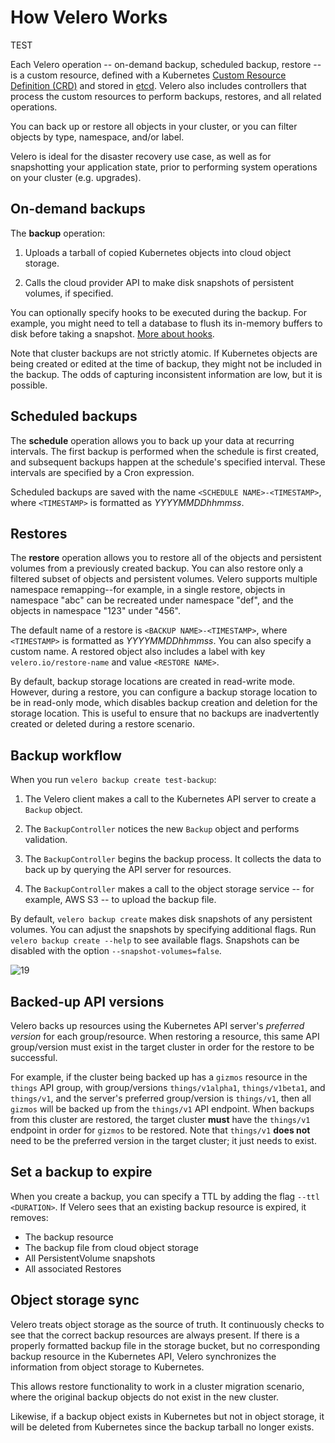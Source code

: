 # How Velero Works

TEST

Each Velero operation -- on-demand backup, scheduled backup, restore -- is a custom resource, defined with a Kubernetes [Custom Resource Definition (CRD)][20] and stored in [etcd][22]. Velero also includes controllers that process the custom resources to perform backups, restores, and all related operations.

You can back up or restore all objects in your cluster, or you can filter objects by type, namespace, and/or label.

Velero is ideal for the disaster recovery use case, as well as for snapshotting your application state, prior to performing system operations on your cluster (e.g. upgrades).

## On-demand backups

The **backup** operation:

1. Uploads a tarball of copied Kubernetes objects into cloud object storage.

1. Calls the cloud provider API to make disk snapshots of persistent volumes, if specified.

You can optionally specify hooks to be executed during the backup. For example, you might
need to tell a database to flush its in-memory buffers to disk before taking a snapshot. [More about hooks][10].

Note that cluster backups are not strictly atomic. If Kubernetes objects are being created or edited at the time of backup, they might not be included in the backup. The odds of capturing inconsistent information are low, but it is possible.

## Scheduled backups

The **schedule** operation allows you to back up your data at recurring intervals. The first backup is performed when the schedule is first created, and subsequent backups happen at the schedule's specified interval. These intervals are specified by a Cron expression.

Scheduled backups are saved with the name `<SCHEDULE NAME>-<TIMESTAMP>`, where `<TIMESTAMP>` is formatted as *YYYYMMDDhhmmss*.

## Restores

The **restore** operation allows you to restore all of the objects and persistent volumes from a previously created backup. You can also restore only a filtered subset of objects and persistent volumes. Velero supports multiple namespace remapping--for example, in a single restore, objects in namespace "abc" can be recreated under namespace "def", and the objects in namespace "123" under "456".

The default name of a restore is `<BACKUP NAME>-<TIMESTAMP>`, where `<TIMESTAMP>` is formatted as *YYYYMMDDhhmmss*. You can also specify a custom name. A restored object also includes a label with key `velero.io/restore-name` and value `<RESTORE NAME>`.

By default, backup storage locations are created in read-write mode. However, during a restore, you can configure a backup storage location to be in read-only mode, which disables backup creation and deletion for the storage location. This is useful to ensure that no backups are inadvertently created or deleted during a restore scenario.

## Backup workflow

When you run `velero backup create test-backup`:

1. The Velero client makes a call to the Kubernetes API server to create a `Backup` object.

1. The `BackupController` notices the new `Backup` object and performs validation.

1. The `BackupController` begins the backup process. It collects the data to back up by querying the API server for resources.

1. The `BackupController` makes a call to the object storage service -- for example, AWS S3 -- to upload the backup file.

By default, `velero backup create` makes disk snapshots of any persistent volumes. You can adjust the snapshots by specifying additional flags. Run `velero backup create --help` to see available flags. Snapshots can be disabled with the option `--snapshot-volumes=false`.

![19]

## Backed-up API versions

Velero backs up resources using the Kubernetes API server's *preferred version* for each group/resource. When restoring a resource, this same API group/version must exist in the target cluster in order for the restore to be successful.

For example, if the cluster being backed up has a `gizmos` resource in the `things` API group, with group/versions `things/v1alpha1`, `things/v1beta1`, and `things/v1`, and the server's preferred group/version is `things/v1`, then all `gizmos` will be backed up from the `things/v1` API endpoint. When backups from this cluster are restored, the target cluster **must** have the `things/v1` endpoint in order for `gizmos` to be restored. Note that `things/v1` **does not** need to be the preferred version in the target cluster; it just needs to exist.

## Set a backup to expire

When you create a backup, you can specify a TTL by adding the flag `--ttl <DURATION>`. If Velero sees that an existing backup resource is expired, it removes:

* The backup resource
* The backup file from cloud object storage
* All PersistentVolume snapshots
* All associated Restores

## Object storage sync

Velero treats object storage as the source of truth. It continuously checks to see that the correct backup resources are always present. If there is a properly formatted backup file in the storage bucket, but no corresponding backup resource in the Kubernetes API, Velero synchronizes the information from object storage to Kubernetes.

This allows restore functionality to work in a cluster migration scenario, where the original backup objects do not exist in the new cluster.

Likewise, if a backup object exists in Kubernetes but not in object storage, it will be deleted from Kubernetes since the backup tarball no longer exists.

[10]: hooks.md
[19]: img/backup-process.png
[20]: https://kubernetes.io/docs/concepts/api-extension/custom-resources/#customresourcedefinitions
[21]: https://kubernetes.io/docs/concepts/api-extension/custom-resources/#custom-controllers
[22]: https://github.com/coreos/etcd

